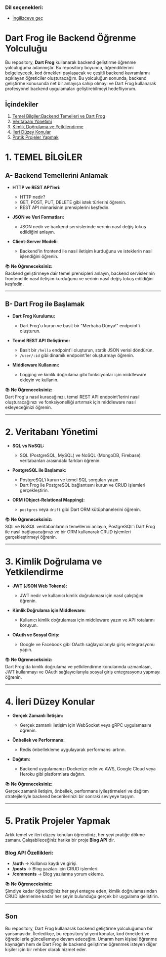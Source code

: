 ### Dil seçenekleri:
- [İngilizceye geç](README.md)
# Dart Frog ile Backend Öğrenme Yolculuğu

Bu repository, **Dart Frog** kullanarak backend geliştirme öğrenme yolculuğuma adanmıştır. Bu repository boyunca, öğrendiklerimi belgeleyecek, kod örnekleri paylaşacak ve çeşitli backend kavramlarını açıklayan öğreticiler oluşturacağım. Bu yolculuğun sonunda, backend geliştirme konusunda net bir anlayışa sahip olmayı ve Dart Frog kullanarak profesyonel backend uygulamaları geliştirebilmeyi hedefliyorum.

## İçindekiler

1. [Temel Bilgiler:Backend Temelleri ve Dart Frog](#1-backend-temellerini-anlamak)
2. [Veritabanı Yönetimi](#3-veritabanı-yönetimi)
3. [Kimlik Doğrulama ve Yetkilendirme](#4-kimlik-doğrulama-ve-yetkilendirme)
4. [İleri Düzey Konular](#5-ileri-düzey-konular)
5. [Pratik Projeler Yapmak](#6-pratik-projeler-yapmak)

# 1. TEMEL BİLGİLER
## A- Backend Temellerini Anlamak

- **HTTP ve REST API'leri:**
  - HTTP nedir?
  - GET, POST, PUT, DELETE gibi istek türlerini öğrenin.
  - REST API mimarisinin prensiplerini keşfedin.
  
- **JSON ve Veri Formatları:**
  - JSON nedir ve backend servislerinde verinin nasıl değiş tokuş edildiğini anlayın.
  
- **Client-Server Modeli:**
  - Backend'in frontend ile nasıl iletişim kurduğunu ve isteklerin nasıl işlendiğini öğrenin.

📚 **Ne Öğreneceksiniz:**  
Backend geliştirmeye dair temel prensipleri anlayın, backend servislerinin frontend ile nasıl iletişim kurduğunu ve verinin nasıl değiş tokuş edildiğini keşfedin.

---

## B- Dart Frog ile Başlamak

- **Dart Frog Kurulumu:**
  - Dart Frog'u kurun ve basit bir "Merhaba Dünya!" endpoint'i oluşturun.
  
- **Temel REST API Geliştirme:**
  - Basit bir `/hello` endpoint'i oluşturun, statik JSON verisi döndürün.
  - `/user/:id` gibi dinamik endpoint'ler oluşturmayı öğrenin.

- **Middleware Kullanımı:**
  - Logging ve kimlik doğrulama gibi fonksiyonlar için middleware ekleyin ve kullanın.

📚 **Ne Öğreneceksiniz:**  
Dart Frog'u nasıl kuracağınızı, temel REST API endpoint'lerini nasıl oluşturacağınızı ve fonksiyonelliği artırmak için middleware nasıl ekleyeceğinizi öğrenin.

---

# 2. Veritabanı Yönetimi

- **SQL vs NoSQL:**
  - SQL (PostgreSQL, MySQL) ve NoSQL (MongoDB, Firebase) veritabanları arasındaki farkları öğrenin.
  
- **PostgreSQL ile Başlamak:**
  - PostgreSQL'i kurun ve temel SQL sorguları yazın.
  - Dart Frog ile PostgreSQL bağlantısını kurun ve CRUD işlemleri gerçekleştirin.

- **ORM (Object-Relational Mapping):**
  - `postgres` veya `drift` gibi Dart ORM kütüphanelerini öğrenin.

📚 **Ne Öğreneceksiniz:**  
SQL ve NoSQL veritabanlarının temellerini anlayın, PostgreSQL'i Dart Frog ile nasıl bağlayacağınızı ve bir ORM kullanarak CRUD işlemleri gerçekleştirmeyi öğrenin.

---

# 3. Kimlik Doğrulama ve Yetkilendirme

- **JWT (JSON Web Tokens):**
  - JWT nedir ve kullanıcı kimlik doğrulaması için nasıl çalıştığını öğrenin.
  
- **Kimlik Doğrulama için Middleware:**
  - Kullanıcı kimlik doğrulaması için middleware yazın ve API rotalarını koruyun.

- **OAuth ve Sosyal Giriş:**
  - Google ve Facebook gibi OAuth sağlayıcılarıyla giriş entegrasyonu yapın.

📚 **Ne Öğreneceksiniz:**  
Dart Frog'da kimlik doğrulama ve yetkilendirme konularında uzmanlaşın, JWT kullanmayı ve OAuth sağlayıcılarıyla sosyal giriş entegrasyonu yapmayı öğrenin.

---

# 4. İleri Düzey Konular

- **Gerçek Zamanlı İletişim:**
  - Gerçek zamanlı iletişim için WebSocket veya gRPC uygulamasını öğrenin.
  
- **Önbellek ve Performans:**
  - Redis önbellekleme uygulayarak performansı artırın.
  
- **Dağıtım:**
  - Backend uygulamanızı Dockerize edin ve AWS, Google Cloud veya Heroku gibi platformlara dağıtın.

📚 **Ne Öğreneceksiniz:**  
Gerçek zamanlı iletişim, önbellek, performans iyileştirmeleri ve dağıtım stratejileriyle backend becerilerinizi bir sonraki seviyeye taşıyın.

---

# 5. Pratik Projeler Yapmak

Artık temel ve ileri düzey konuları öğrendiniz, her şeyi pratiğe dökme zamanı. Çalışabileceğiniz harika bir proje **Blog API**'dir.

### Blog API Özellikleri:
- **/auth** → Kullanıcı kaydı ve girişi.
- **/posts** → Blog yazıları için CRUD işlemleri.
- **/comments** → Blog yazılarına yorum ekleme.

📚 **Ne Öğreneceksiniz:**  
Şimdiye kadar öğrendiğiniz her şeyi entegre eden, kimlik doğrulamasından CRUD işlemlerine kadar her şeyin bulunduğu gerçek bir uygulama geliştirin.

---

## Son 

Bu repository, Dart Frog kullanarak backend geliştirme yolculuğumun bir yansımasıdır. İlerledikçe, bu repository'yi yeni konular, kod örnekleri ve öğreticilerle güncellemeye devam edeceğim. Umarım hem kişisel öğrenme kaynağım hem de Dart Frog ile backend geliştirme öğrenmek isteyen diğer kişiler için bir rehber olarak hizmet eder.
